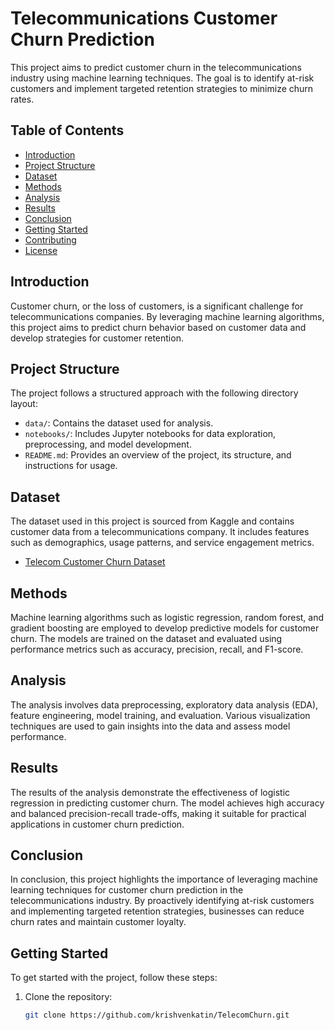 # Telecommunications Customer Churn Prediction

This project aims to predict customer churn in the telecommunications industry using machine learning techniques. The goal is to identify at-risk customers and implement targeted retention strategies to minimize churn rates.

## Table of Contents

- [Introduction](#introduction)
- [Project Structure](#project-structure)
- [Dataset](#dataset)
- [Methods](#methods)
- [Analysis](#analysis)
- [Results](#results)
- [Conclusion](#conclusion)
- [Getting Started](#getting-started)
- [Contributing](#contributing)
- [License](#license)

## Introduction

Customer churn, or the loss of customers, is a significant challenge for telecommunications companies. By leveraging machine learning algorithms, this project aims to predict churn behavior based on customer data and develop strategies for customer retention.

## Project Structure

The project follows a structured approach with the following directory layout:

- `data/`: Contains the dataset used for analysis.
- `notebooks/`: Includes Jupyter notebooks for data exploration, preprocessing, and model development.
- `README.md`: Provides an overview of the project, its structure, and instructions for usage.


## Dataset

The dataset used in this project is sourced from Kaggle and contains customer data from a telecommunications company. It includes features such as demographics, usage patterns, and service engagement metrics.

- [Telecom Customer Churn Dataset](https://www.kaggle.com/datasets/blastchar/telco-customer-churn)

## Methods

Machine learning algorithms such as logistic regression, random forest, and gradient boosting are employed to develop predictive models for customer churn. The models are trained on the dataset and evaluated using performance metrics such as accuracy, precision, recall, and F1-score.

## Analysis

The analysis involves data preprocessing, exploratory data analysis (EDA), feature engineering, model training, and evaluation. Various visualization techniques are used to gain insights into the data and assess model performance.

## Results

The results of the analysis demonstrate the effectiveness of logistic regression in predicting customer churn. The model achieves high accuracy and balanced precision-recall trade-offs, making it suitable for practical applications in customer churn prediction.

## Conclusion

In conclusion, this project highlights the importance of leveraging machine learning techniques for customer churn prediction in the telecommunications industry. By proactively identifying at-risk customers and implementing targeted retention strategies, businesses can reduce churn rates and maintain customer loyalty.

## Getting Started

To get started with the project, follow these steps:

1. Clone the repository:

   ```bash
   git clone https://github.com/krishvenkatin/TelecomChurn.git

 
